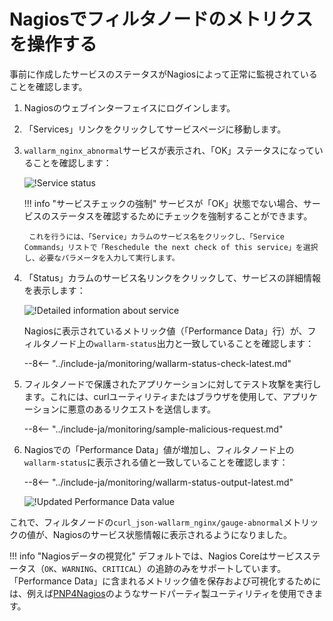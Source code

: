 [img-nagios-service-status]: ../../images/monitoring/nagios-service-status.png
[img-nagios-service-details]: ../../images/monitoring/nagios-service-details-1.png
[img-nagios-service-perfdata-updated]: ../../images/monitoring/nagios-service-details-2.png

[link-PNP4Nagios]: http://www.pnp4nagios.org/doku.php?id=pnp-0.4:start

# Nagiosでフィルタノードのメトリクスを操作する

事前に作成したサービスのステータスがNagiosによって正常に監視されていることを確認します。
1. Nagiosのウェブインターフェイスにログインします。
2. 「Services」リンクをクリックしてサービスページに移動します。
3. `wallarm_nginx_abnormal`サービスが表示され、「OK」ステータスになっていることを確認します：

    ![!Service status][img-nagios-service-status]

    !!! info "サービスチェックの強制"
        サービスが「OK」状態でない場合、サービスのステータスを確認するためにチェックを強制することができます。
        
        これを行うには、「Service」カラムのサービス名をクリックし、「Service Commands」リストで「Reschedule the next check of this service」を選択し、必要なパラメータを入力して実行します。    
    

4. 「Status」カラムのサービス名リンクをクリックして、サービスの詳細情報を表示します：

    ![!Detailed information about service][img-nagios-service-details]

    Nagiosに表示されているメトリック値（「Performance Data」行）が、フィルタノード上の`wallarm-status`出力と一致していることを確認します：

    --8<-- "../include-ja/monitoring/wallarm-status-check-latest.md"

5. フィルタノードで保護されたアプリケーションに対してテスト攻撃を実行します。これには、curlユーティリティまたはブラウザを使用して、アプリケーションに悪意のあるリクエストを送信します。

    --8<-- "../include-ja/monitoring/sample-malicious-request.md"
    
6. Nagiosでの「Performance Data」値が増加し、フィルタノード上の`wallarm-status`に表示される値と一致していることを確認します：

    --8<-- "../include-ja/monitoring/wallarm-status-output-latest.md"

    ![!Updated Performance Data value][img-nagios-service-perfdata-updated]

これで、フィルタノードの`curl_json-wallarm_nginx/gauge-abnormal`メトリックの値が、Nagiosのサービス状態情報に表示されるようになりました。

!!! info "Nagiosデータの視覚化"
    デフォルトでは、Nagios Coreはサービスステータス（`OK`、`WARNING`、`CRITICAL`）の追跡のみをサポートしています。 「Performance Data」に含まれるメトリック値を保存および可視化するためには、例えば[PNP4Nagios][link-PNP4Nagios]のようなサードパーティ製ユーティリティを使用できます。